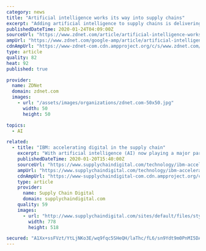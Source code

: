 ```yaml
---
category: news
title: "Artificial intelligence works its way into supply chains"
excerpt: "Adding artificial intelligence to supply chains is delivering tangible benefits for companies putting it in place. Recent research out of McKinsey finds 61% of executives report decreased costs and 53% report increased revenues as a direct result of introducing artificial intelligence into their supply chains. More than one-third report a ..."
publishedDateTime: 2020-01-24T04:09:00Z
sourceUrl: "https://www.zdnet.com/article/artificial-intelligence-works-its-way-into-supply-chains/"
ampUrl: "https://www.zdnet.com/google-amp/article/artificial-intelligence-works-its-way-into-supply-chains/"
cdnAmpUrl: "https://www-zdnet-com.cdn.ampproject.org/c/s/www.zdnet.com/google-amp/article/artificial-intelligence-works-its-way-into-supply-chains/"
type: article
quality: 82
heat: 92
published: true

provider:
  name: ZDNet
  domain: zdnet.com
  images:
    - url: "/assets/images/organizations/zdnet.com-50x50.jpg"
      width: 50
      height: 50

topics:
  - AI

related:
  - title: "IBM: accelerating digital in the supply chain"
    excerpt: "With artificial intelligence (AI) now playing a major part in the majority of supply chains globally, IBM Watson launched its IBM Sterling Supply Chain Suite last year. It is an open, integrated platform that easily connects to your supplier ecosystem, while implementing technologies such as AI and blockchain. The suite allows you to address ..."
    publishedDateTime: 2020-01-20T15:40:00Z
    sourceUrl: "https://www.supplychaindigital.com/technology/ibm-accelerating-digital-supply-chain"
    ampUrl: "https://www.supplychaindigital.com/technology/ibm-accelerating-digital-supply-chain?amp"
    cdnAmpUrl: "https://www-supplychaindigital-com.cdn.ampproject.org/c/s/www.supplychaindigital.com/technology/ibm-accelerating-digital-supply-chain?amp"
    type: article
    provider:
      name: Supply Chain Digital
      domain: supplychaindigital.com
    quality: 59
    images:
      - url: "http://www.supplychaindigital.com/sites/default/files/styles/slider_detail/public/topic/image/GettyImages-1145589623%20%282%29_0.jpg?itok=niSxmbcN"
        width: 778
        height: 518

secured: "A1Xx+ssFVzt/YtLjNKo3E/wq9fqc5SHeQH/laThc/fL6/sn9Ydt9m0PnMI5DA/a9etHC/PsOi6qA7fTtuh8nbmonLSUv2vJM0s/TI4nD9B33qRmxfSEYn4kz1WhKU69piaCRFQJ05VB+aqzEA9bM9ZiFTAN6vCFr0rWjU5Dd1jFBGM8WFJ8uRKRCxJv51elIvmSVoNQflURIksokrZgifitCY1FhLxjtUc9ZVK5esZFHirk3kSDbKE/EQ9Tkz9GNjP7f+uQF/B9TFaqOL9Kt522Lx4Iv99SCtZuUQ70yJaKRHjsseBGYNjTfh/oX7gkFKkeNjPlluqvtVNdD0ubvD5iP7cjj9VUMZJQYmlJ30MCvIne8IY1V/+utaal7muS0PVWYLOm9BvbhTBWT2tbPUVDG3eWuYEqLQG1bll6HWwr2iz6lXwKMjRO0C8JRklc/KTD9givGpQOk6nqYWG2TVfC5Ojr1Oj0VQsYW4Ik2vxE=;a1YDOfQnZiPFrCFkaU8PpA=="
---
```


